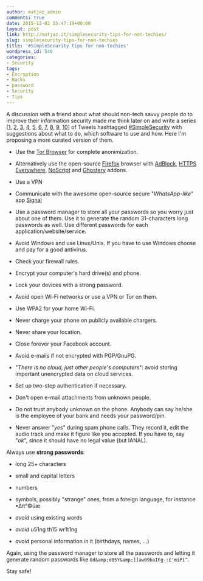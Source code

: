```yaml
---
author: matjaz_admin
comments: true
date: 2015-12-02 15:47:19+00:00
layout: post
link: http://matjaz.it/simplesecurity-tips-for-non-techies/
slug: simplesecurity-tips-for-non-techies
title: '#SimpleSecurity tips for non-techies'
wordpress_id: 546
categories:
- Security
tags:
- Encryption
- Hacks
- password
- Security
- Tips
---
```


A discussion with a friend about what should non-tech savvy people do to improve their information security made me think later on and write a series [[1](https://twitter.com/TheMatjaz/status/671961375233736704), [2](https://twitter.com/TheMatjaz/status/671962144469065728), [3](https://twitter.com/TheMatjaz/status/671964017221640192), [4](https://twitter.com/TheMatjaz/status/671964298739060736), [5](https://twitter.com/TheMatjaz/status/671965340209979392), [6](https://twitter.com/TheMatjaz/status/671969134670970882), [7](https://twitter.com/TheMatjaz/status/671969854598094848), [8](https://twitter.com/TheMatjaz/status/671970594787827712), [9](https://twitter.com/TheMatjaz/status/671971839225274368), [10](https://twitter.com/TheMatjaz/status/671972324170682368)] of Tweets hashtagged [#SimpleSecurity](https://twitter.com/hashtag/SimpleSecurity?src=hash) with suggestions about what to do, which software to use and how. Here I'm proposing a more curated version of them.





  * Use the [Tor Browser](https://www.torproject.org/download/download-easy.html.en) for complete anonimization.


  * Alternatively use the open-source [Firefox](https://www.mozilla.org/firefox) browser with [AdBlock](https://addons.mozilla.org/it/firefox/addon/adblock-plus/?src=search), [HTTPS Everywhere](https://addons.mozilla.org/it/firefox/addon/https-everywhere/?src=search), [NoScript](https://addons.mozilla.org/it/firefox/addon/noscript/?src=search) and [Ghostery](https://addons.mozilla.org/it/firefox/addon/ghostery/?src=search) addons.


  * Use a VPN


  * Communicate with the awesome open-source secure "_WhatsApp-like_" app [Signal](https://whispersystems.org)


  * Use a password manager to store all your passwords so you worry just about one of them. Use it to generate the random 31-characters long passwords as well. Use different passwords for each application/website/service.


  * Avoid Windows and use Linux/Unix. If you have to use Windows choose and pay for a good antivirus.


  * Check your firewall rules.


  * Encrypt your computer's hard drive(s) and phone.


  * Lock your devices with a strong password.


  * Avoid open Wi-Fi networks or use a VPN or Tor on them.


  * Use WPA2 for your home Wi-Fi.


  * Never charge your phone on publicly available chargers.


  * Never share your location.


  * Close forever your Facebook account.


  * Avoid e-mails if not encrypted with PGP/GnuPG.


  * "_There is no cloud, just other people's computers_": avoid storing important unencrypted data on cloud services.


  * Set up two-step authentication if necessary.


  * Don't open e-mail attachments from unknown people.


  * Do not trust anybody unknown on the phone. Anybody can say he/she is the employee of your bank and needs your password/pin.


  * Never answer "_yes_" during spam phone calls. They record it, edit the audio track and make it figure like you accepted. If you have to, say "_ok_", since it should have no legal value (but IANAL).



Always use **strong passwords**:





  * long 25+ characters


  * small and capital letters


  * numbers


  * symbols, possibly "strange" ones, from a foreign language, for instance •∆π°©üæ


  * _avoid_ using existing words


  * _avoid_ u51ng th15 wr1t1ng


  * _avoid_ personal information in it (birthdays, names, ...)



Again, using the password manager to store all the passwords and letting it generate random passwords like `8d&amp;d05Y&amp;]]aw09baIFg-:£'miPì^`.

Stay safe!
